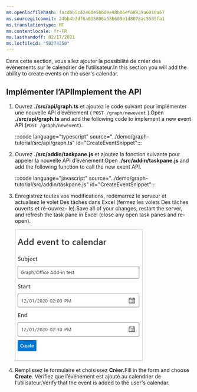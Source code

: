 ```yaml
---
ms.openlocfilehash: facdbb5c42e60e5bb0ee98b06ef68939a6010a67
ms.sourcegitcommit: 24bb4b3df6a035806a58b609e1d8078ac5505fa1
ms.translationtype: MT
ms.contentlocale: fr-FR
ms.lasthandoff: 02/17/2021
ms.locfileid: "50274250"
---
```

<!-- markdownlint-disable MD002 MD041 -->

<span data-ttu-id="e883c-101">Dans cette section, vous allez ajouter la possibilité de créer des événements sur le calendrier de l’utilisateur.</span><span class="sxs-lookup"><span data-stu-id="e883c-101">In this section you will add the ability to create events on the user's calendar.</span></span>

## <a name="implement-the-api"></a><span data-ttu-id="e883c-102">Implémenter l’API</span><span class="sxs-lookup"><span data-stu-id="e883c-102">Implement the API</span></span>

1. <span data-ttu-id="e883c-103">Ouvrez **./src/api/graph.ts** et ajoutez le code suivant pour implémenter une nouvelle API d’événement ( `POST /graph/newevent` ).</span><span class="sxs-lookup"><span data-stu-id="e883c-103">Open **./src/api/graph.ts** and add the following code to implement a new event API (`POST /graph/newevent`).</span></span>

    :::code language="typescript" source="../demo/graph-tutorial/src/api/graph.ts" id="CreateEventSnippet":::

1. <span data-ttu-id="e883c-104">Ouvrez **./src/addin/taskpane.js** et ajoutez la fonction suivante pour appeler la nouvelle API d’événement.</span><span class="sxs-lookup"><span data-stu-id="e883c-104">Open **./src/addin/taskpane.js** and add the following function to call the new event API.</span></span>

    :::code language="javascript" source="../demo/graph-tutorial/src/addin/taskpane.js" id="CreateEventSnippet":::

1. <span data-ttu-id="e883c-105">Enregistrez toutes vos modifications, redémarrez le serveur et actualisez le volet Des tâches dans Excel (fermez les volets Des tâches ouverts et ré-ouvrez- le).</span><span class="sxs-lookup"><span data-stu-id="e883c-105">Save all of your changes, restart the server, and refresh the task pane in Excel (close any open task panes and re-open).</span></span>

    ![Capture d’écran du formulaire de création d’événement](images/create-event-ui.png)

1. <span data-ttu-id="e883c-107">Remplissez le formulaire et choisissez **Créer.**</span><span class="sxs-lookup"><span data-stu-id="e883c-107">Fill in the form and choose **Create**.</span></span> <span data-ttu-id="e883c-108">Vérifiez que l’événement est ajouté au calendrier de l’utilisateur.</span><span class="sxs-lookup"><span data-stu-id="e883c-108">Verify that the event is added to the user's calendar.</span></span>

